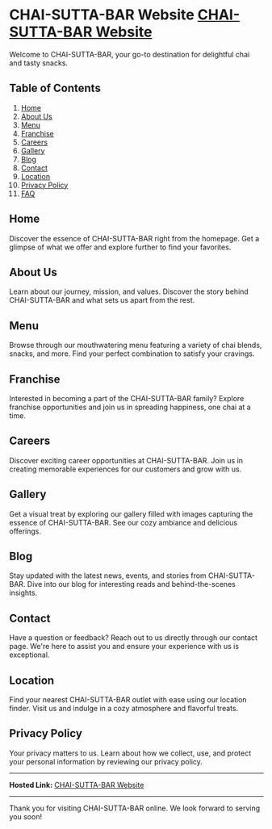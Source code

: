
# CHAI-SUTTA-BAR Website [CHAI-SUTTA-BAR Website](https://kishlaychandan.github.io/chai-sutta-bar/)

Welcome to CHAI-SUTTA-BAR, your go-to destination for delightful chai and tasty snacks. 

## Table of Contents
1. [Home](./index.html)
2. [About Us](./About/about.html)
3. [Menu](./Menu/menu.html)
4. [Franchise](./Franchise/franchise.html)
5. [Careers](./careers.html)
6. [Gallery](./Gallery/gallery.html)
7. [Blog](./Blog/blog.html)
8. [Contact](./contact-fotter/contact.html)
9. [Location](#location)
10. [Privacy Policy](./Footer-Privacy/privacy.html)
11. [FAQ](./Footer-FAQ/faq.html)

## Home
Discover the essence of CHAI-SUTTA-BAR right from the homepage. Get a glimpse of what we offer and explore further to find your favorites.

## About Us 
Learn about our journey, mission, and values. Discover the story behind CHAI-SUTTA-BAR and what sets us apart from the rest.

## Menu 
Browse through our mouthwatering menu featuring a variety of chai blends, snacks, and more. Find your perfect combination to satisfy your cravings.

## Franchise 
Interested in becoming a part of the CHAI-SUTTA-BAR family? Explore franchise opportunities and join us in spreading happiness, one chai at a time.

## Careers 
Discover exciting career opportunities at CHAI-SUTTA-BAR. Join us in creating memorable experiences for our customers and grow with us.

## Gallery 
Get a visual treat by exploring our gallery filled with images capturing the essence of CHAI-SUTTA-BAR. See our cozy ambiance and delicious offerings.

## Blog 
Stay updated with the latest news, events, and stories from CHAI-SUTTA-BAR. Dive into our blog for interesting reads and behind-the-scenes insights.

## Contact 
Have a question or feedback? Reach out to us directly through our contact page. We're here to assist you and ensure your experience with us is exceptional.

## Location
Find your nearest CHAI-SUTTA-BAR outlet with ease using our location finder. Visit us and indulge in a cozy atmosphere and flavorful treats.

## Privacy Policy 
Your privacy matters to us. Learn about how we collect, use, and protect your personal information by reviewing our privacy policy.

---

**Hosted Link:** [CHAI-SUTTA-BAR Website](https://kishlaychandan.github.io/chai-sutta-bar/)

---

Thank you for visiting CHAI-SUTTA-BAR online. We look forward to serving you soon!
